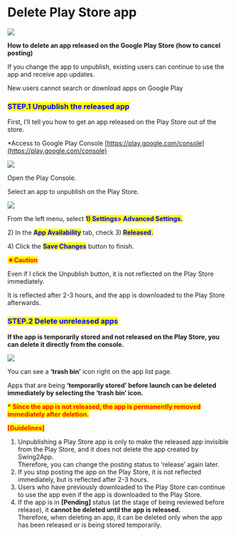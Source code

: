 # Delete Play Store app

![](https://support.swing2app.com/wp-content/uploads/2018/09/del\_app.png)

**How to delete an app released on the Google Play Store (how to cancel posting)**

If you change the app to unpublish, existing users can continue to use the app and receive app updates.

New users cannot search or download apps on Google Play



### <mark style="color:blue;">**STEP.1 Unpublish the released app**</mark>

First, I’ll tell you how to get an app released on the Play Store out of the store.

\*Access to Google Play Console [https://play.google.com/console](https://play.google.com/console)

![](https://support.swing2app.com/wp-content/uploads/2018/09/Group-2284.png)

Open the Play Console.

Select an app to unpublish on the Play Store.



![](https://support.swing2app.com/wp-content/uploads/2018/09/Group-2285.png)

From the left menu, select <mark style="color:blue;">**1) Settings> Advanced Settings.**</mark>

2\) In the <mark style="color:blue;">**App Availability**</mark> tab, check 3) <mark style="color:blue;">**Released.**</mark>

4\) Click the <mark style="color:blue;">**Save Changes**</mark> button to finish.



<mark style="color:red;">**★Caution**</mark>

Even if I click the Unpublish button, it is not reflected on the Play Store immediately.

It is reflected after 2-3 hours, and the app is downloaded to the Play Store afterwards.



### <mark style="color:blue;">**STEP.2 Delete unreleased apps**</mark>

**If the app is temporarily stored and not released on the Play Store, you can delete it directly from the console.**

![](https://support.swing2app.com/wp-content/uploads/2018/09/Group-2286.png)

You can see a **‘trash bin’** icon right on the app list page.

Apps that are being **‘temporarily stored’ before launch can be deleted immediately by selecting the ‘trash bin’ icon.**

<mark style="color:red;">**\* Since the app is not released, the app is permanently removed immediately after deletion.**</mark>



<mark style="color:red;">**\[Guidelines]**</mark>

1. Unpublishing a Play Store app is only to make the released app invisible from the Play Store, and it does not delete the app created by Swing2App.\
   Therefore, you can change the posting status to ‘release’ again later.
2. If you stop posting the app on the Play Store, it is not reflected immediately, but is reflected after 2-3 hours.
3. Users who have previously downloaded to the Play Store can continue to use the app even if the app is downloaded to the Play Store.
4. If the app is in **\[Pending]** status (at the stage of being reviewed before release), it **cannot be deleted until the app is released.**\
   Therefore, when deleting an app, it can be deleted only when the app has been released or is being stored temporarily.
